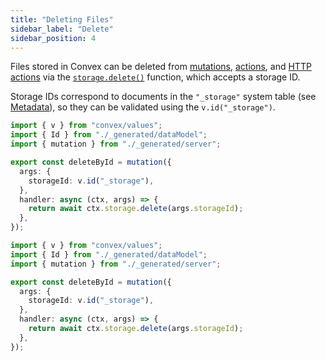 ```yaml
---
title: "Deleting Files"
sidebar_label: "Delete"
sidebar_position: 4
---
```



Files stored in Convex can be deleted from
[mutations](/functions/mutation-functions.mdx),
[actions](/functions/actions.mdx), and
[HTTP actions](/functions/http-actions.mdx) via the
[`storage.delete()`](/api/interfaces/server.StorageWriter#delete) function,
which accepts a storage ID.

Storage IDs correspond to documents in the `"_storage"` system table (see
[Metadata](/file-storage/file-metadata.mdx)), so they can be validated using the
`v.id("_storage")`.


```ts
import { v } from "convex/values";
import { Id } from "./_generated/dataModel";
import { mutation } from "./_generated/server";

export const deleteById = mutation({
  args: {
    storageId: v.id("_storage"),
  },
  handler: async (ctx, args) => {
    return await ctx.storage.delete(args.storageId);
  },
});
```

```ts
import { v } from "convex/values";
import { Id } from "./_generated/dataModel";
import { mutation } from "./_generated/server";

export const deleteById = mutation({
  args: {
    storageId: v.id("_storage"),
  },
  handler: async (ctx, args) => {
    return await ctx.storage.delete(args.storageId);
  },
});
```

